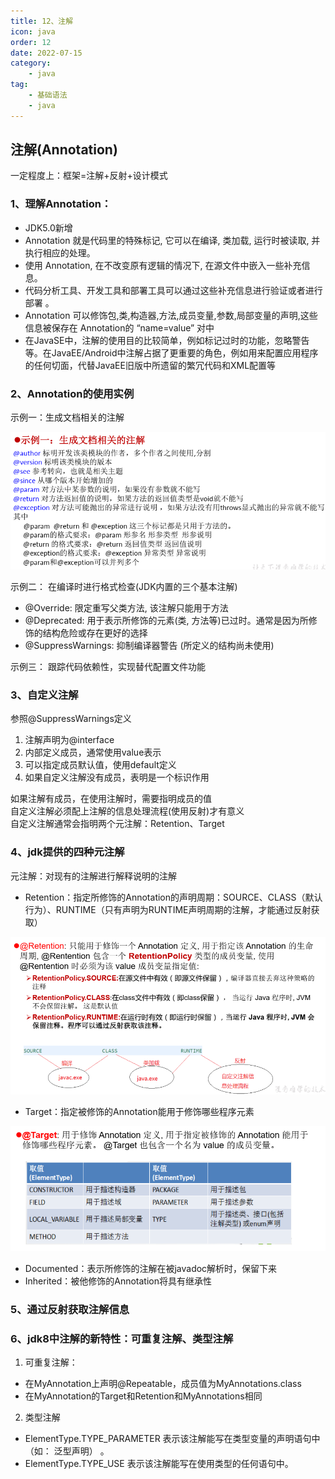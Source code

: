 ```yaml
---
title: 12、注解
icon: java
order: 12
date: 2022-07-15
category: 
    - java
tag: 
    - 基础语法
    - java
---
```

## 注解(Annotation)

一定程度上：框架=注解+反射+设计模式

### 1、理解Annotation：

- JDK5.0新增
- Annotation 就是代码里的特殊标记, 它可以在编译, 类加载, 运行时被读取, 并执行相应的处理。  
- 使用 Annotation, 在不改变原有逻辑的情况下, 在源文件中嵌入一些补充信息。   
- 代码分析工具、开发工具和部署工具可以通过这些补充信息进行验证或者进行部署 。  
- Annotation 可以修饰包,类,构造器,方法,成员变量,参数,局部变量的声明,这些信息被保存在 Annotation的 “name=value” 对中  
- 在JavaSE中，注解的使用目的比较简单，例如标记过时的功能，忽略警告等。在JavaEE/Android中注解占据了更重要的角色，例如用来配置应用程序的任何切面，代替JavaEE旧版中所遗留的繁冗代码和XML配置等  
<!-- more -->
### 2、Annotation的使用实例

示例一：生成文档相关的注解 

![image-20220720154849463](https://raw.githubusercontent.com/T4mako/ImageBed/main/image-20220720154849463.png)

示例二： 在编译时进行格式检查(JDK内置的三个基本注解)   
- @Override: 限定重写父类方法, 该注解只能用于方法
- @Deprecated: 用于表示所修饰的元素(类, 方法等)已过时。通常是因为所修饰的结构危险或存在更好的选择
- @SuppressWarnings: 抑制编译器警告 (所定义的结构尚未使用)  


示例三： 跟踪代码依赖性，实现替代配置文件功能  

### 3、自定义注解

参照@SuppressWarnings定义
1. 注解声明为@interface
2. 内部定义成员，通常使用value表示
3. 可以指定成员默认值，使用default定义
4. 如果自定义注解没有成员，表明是一个标识作用

如果注解有成员，在使用注解时，需要指明成员的值  
自定义注解必须配上注解的信息处理流程(使用反射)才有意义  
自定义注解通常会指明两个元注解：Retention、Target

### 4、jdk提供的四种元注解

元注解：对现有的注解进行解释说明的注解
- Retention：指定所修饰的Annotation的声明周期：SOURCE、CLASS（默认行为）、RUNTIME（只有声明为RUNTIME声明周期的注解，才能通过反射获取）

![image-20220720163114450](https://raw.githubusercontent.com/T4mako/ImageBed/main/image-20220720163114450.png)

- Target：指定被修饰的Annotation能用于修饰哪些程序元素 

![image-20220720163052587](https://raw.githubusercontent.com/T4mako/ImageBed/main/image-20220720163052587.png)

- Documented：表示所修饰的注解在被javadoc解析时，保留下来
- Inherited：被他修饰的Annotation将具有继承性

### 5、通过反射获取注解信息

### 6、jdk8中注解的新特性：可重复注解、类型注解

1. 可重复注解：
- 在MyAnnotation上声明@Repeatable，成员值为MyAnnotations.class
- 在MyAnnotation的Target和Retention和MyAnnotations相同

2. 类型注解
- ElementType.TYPE_PARAMETER 表示该注解能写在类型变量的声明语句中（如： 泛型声明） 。
- ElementType.TYPE_USE 表示该注解能写在使用类型的任何语句中。  
